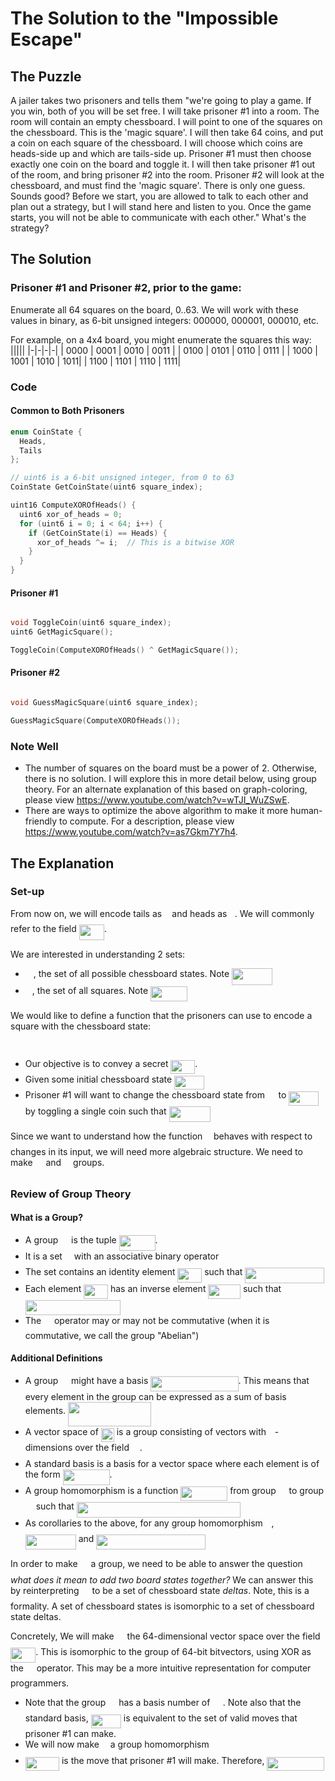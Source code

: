 # The Solution to the "Impossible Escape"

## The Puzzle

A jailer takes two prisoners and tells them "we're going to play a game. If you win, both of you will be set free. I will take prisoner #1 into a room. The room will contain an empty chessboard. I will point to one of the squares on the chessboard. This is the 'magic square'. I will then take 64 coins, and put a coin on each square of the chessboard. I will choose which coins are heads-side up and which are tails-side up. Prisoner #1 must then choose exactly one coin on the board and toggle it. I will then take prisoner #1 out of the room, and bring prisoner #2 into the room. Prisoner #2 will look at the chessboard, and must find the 'magic square'. There is only one guess. Sounds good? Before we start, you are allowed to talk to each other and plan out a strategy, but I will stand here and listen to you. Once the game starts, you will not be able to communicate with each other." What's the strategy?

## The Solution

### Prisoner #1 and Prisoner #2, prior to the game:
Enumerate all 64 squares on the board, 0..63. We will work with these values in binary, as 6-bit unsigned integers: 000000, 000001, 000010, etc.

For example, on a 4x4 board, you might enumerate the squares this way:
|||||
|-|-|-|-|
| 0000 | 0001 | 0010 | 0011 |
| 0100 | 0101 | 0110 | 0111 |
| 1000 | 1001 | 1010 | 1011|
| 1100 | 1101 | 1110 | 1111|

### Code

#### Common to Both Prisoners

```cpp
enum CoinState {
  Heads,
  Tails
};

// uint6 is a 6-bit unsigned integer, from 0 to 63
CoinState GetCoinState(uint6 square_index);

uint16 ComputeXOROfHeads() {
  uint6 xor_of_heads = 0;
  for (uint6 i = 0; i < 64; i++) {
    if (GetCoinState(i) == Heads) {
      xor_of_heads ^= i;  // This is a bitwise XOR
    }
  }
}

```

#### Prisoner #1

```cpp

void ToggleCoin(uint6 square_index);
uint6 GetMagicSquare();

ToggleCoin(ComputeXOROfHeads() ^ GetMagicSquare());
```

#### Prisoner #2

``` cpp

void GuessMagicSquare(uint6 square_index);

GuessMagicSquare(ComputeXOROfHeads());
```

### Note Well
- The number of squares on the board must be a power of 2. Otherwise, there is no solution. I will explore this in more detail below, using group theory. For an alternate explanation of this based on graph-coloring, please view https://www.youtube.com/watch?v=wTJI_WuZSwE. 
- There are ways to optimize the above algorithm to make it more human-friendly to compute.  For a description, please view https://www.youtube.com/watch?v=as7Gkm7Y7h4.

## The Explanation

### Set-up

From now on, we will encode tails as <img src="/tex/29632a9bf827ce0200454dd32fc3be82.svg?invert_in_darkmode&sanitize=true" align=middle width=8.219209349999991pt height=21.18721440000001pt/> and heads as <img src="/tex/034d0a6be0424bffe9a6e7ac9236c0f5.svg?invert_in_darkmode&sanitize=true" align=middle width=8.219209349999991pt height=21.18721440000001pt/>. We will commonly refer to the field <img src="/tex/842a3ba6459f9c7d0b7724742b431bc1.svg?invert_in_darkmode&sanitize=true" align=middle width=40.18272059999999pt height=24.65753399999998pt/>.

We are interested in understanding 2 sets:

- <img src="/tex/9b325b9e31e85137d1de765f43c0f8bc.svg?invert_in_darkmode&sanitize=true" align=middle width=12.92464304999999pt height=22.465723500000017pt/>, the set of all possible chessboard states. Note <img src="/tex/e9c240a6f50a76c838e20dccd38baa35.svg?invert_in_darkmode&sanitize=true" align=middle width=65.29901894999999pt height=26.76175259999998pt/>
- <img src="/tex/e257acd1ccbe7fcb654708f1a866bfe9.svg?invert_in_darkmode&sanitize=true" align=middle width=11.027402099999989pt height=22.465723500000017pt/>, the set of all squares. Note <img src="/tex/727d3c9e2b77bcd0cb11822adb5a15af.svg?invert_in_darkmode&sanitize=true" align=middle width=58.51588049999999pt height=24.65753399999998pt/>

We would like to define a function that the prisoners can use to encode a square with the chessboard state:

<p align="center"><img src="/tex/6beef70c90af8c131a8bc1d8e304254b.svg?invert_in_darkmode&sanitize=true" align=middle width=73.03847264999999pt height=14.611878599999999pt/></p>

- Our objective is to convey a secret <img src="/tex/2d8cca33f0ee74986943da285a93a659.svg?invert_in_darkmode&sanitize=true" align=middle width=38.82401819999999pt height=22.465723500000017pt/>.
- Given some initial chessboard state <img src="/tex/87a45f06900f2b8979d64cee76c9d52a.svg?invert_in_darkmode&sanitize=true" align=middle width=47.504046149999986pt height=22.465723500000017pt/>
- Prisoner #1 will want to change the chessboard state from <img src="/tex/18c0a8d8429a250dc2f045fa67126640.svg?invert_in_darkmode&sanitize=true" align=middle width=13.666351049999989pt height=14.15524440000002pt/> to <img src="/tex/4ff28fe9f85fb1920ff4608be08af94d.svg?invert_in_darkmode&sanitize=true" align=middle width=47.504046149999986pt height=22.465723500000017pt/> by toggling a single coin such that <img src="/tex/7e0b0f84da75b2556c33a223c49083e0.svg?invert_in_darkmode&sanitize=true" align=middle width=66.71422064999999pt height=24.65753399999998pt/>

Since we want to understand how the function <img src="/tex/190083ef7a1625fbc75f243cffb9c96d.svg?invert_in_darkmode&sanitize=true" align=middle width=9.81741584999999pt height=22.831056599999986pt/> behaves with respect to changes in its input, we will need more algebraic structure. We need to make <img src="/tex/9b325b9e31e85137d1de765f43c0f8bc.svg?invert_in_darkmode&sanitize=true" align=middle width=12.92464304999999pt height=22.465723500000017pt/>
and <img src="/tex/e257acd1ccbe7fcb654708f1a866bfe9.svg?invert_in_darkmode&sanitize=true" align=middle width=11.027402099999989pt height=22.465723500000017pt/> groups.

### Review of Group Theory

#### What is a Group?
- A group <img src="/tex/5201385589993766eea584cd3aa6fa13.svg?invert_in_darkmode&sanitize=true" align=middle width=12.92464304999999pt height=22.465723500000017pt/> is the tuple <img src="/tex/68c91478b407d56f3e1870f1c19cc33f.svg?invert_in_darkmode&sanitize=true" align=middle width=57.950908949999985pt height=24.65753399999998pt/>.
- It is a set <img src="/tex/e257acd1ccbe7fcb654708f1a866bfe9.svg?invert_in_darkmode&sanitize=true" align=middle width=11.027402099999989pt height=22.465723500000017pt/> with an associative binary operator <img src="/tex/df33724455416439909c33a7db76b2bc.svg?invert_in_darkmode&sanitize=true" align=middle width=12.785434199999989pt height=19.1781018pt/>
- The set contains an identity element <img src="/tex/24f21c4f924a49dc5f3d6cd7b1cb4e89.svg?invert_in_darkmode&sanitize=true" align=middle width=38.77267679999999pt height=22.465723500000017pt/> such that <img src="/tex/aaf0a08a12803df7f0daaa9dfd163c40.svg?invert_in_darkmode&sanitize=true" align=middle width=126.72878789999999pt height=24.65753399999998pt/>
- Each element <img src="/tex/2d8cca33f0ee74986943da285a93a659.svg?invert_in_darkmode&sanitize=true" align=middle width=38.82401819999999pt height=22.465723500000017pt/> has an inverse element <img src="/tex/a3d9b1b249a83ed17fc41dae0cd03536.svg?invert_in_darkmode&sanitize=true" align=middle width=51.60945239999998pt height=22.465723500000017pt/> such that <img src="/tex/2008f34f22edf1b9b379047a1067281b.svg?invert_in_darkmode&sanitize=true" align=middle width=152.29965464999998pt height=24.65753399999998pt/>
- The <img src="/tex/df33724455416439909c33a7db76b2bc.svg?invert_in_darkmode&sanitize=true" align=middle width=12.785434199999989pt height=19.1781018pt/> operator may or may not be commutative (when it is commutative, we call the group "Abelian")

#### Additional Definitions
- A group <img src="/tex/5201385589993766eea584cd3aa6fa13.svg?invert_in_darkmode&sanitize=true" align=middle width=12.92464304999999pt height=22.465723500000017pt/> might have a basis <img src="/tex/ed1f6d6ae453d46e49efd345103b65c4.svg?invert_in_darkmode&sanitize=true" align=middle width=140.34599864999998pt height=24.65753399999998pt/>. This means that every element in the group can be expressed as a sum of basis elements. <img src="/tex/713964dde91370aa1f010c8c0608663e.svg?invert_in_darkmode&sanitize=true" align=middle width=132.8146908pt height=38.79006780000001pt/>
- A vector space of <img src="/tex/e293fa0f67d04b8f8108558c7ce4bde1.svg?invert_in_darkmode&sanitize=true" align=middle width=20.979946349999988pt height=22.465723500000017pt/> is a group consisting of vectors with <img src="/tex/55a049b8f161ae7cfeb0197d75aff967.svg?invert_in_darkmode&sanitize=true" align=middle width=9.86687624999999pt height=14.15524440000002pt/>-dimensions over the field <img src="/tex/b8bc815b5e9d5177af01fd4d3d3c2f10.svg?invert_in_darkmode&sanitize=true" align=middle width=12.85392569999999pt height=22.465723500000017pt/>.
- A standard basis is a basis for a vector space where each element is of the form <img src="/tex/05dcfe19f7f42639ba9453919b24a1fc.svg?invert_in_darkmode&sanitize=true" align=middle width=74.88580439999998pt height=24.65753399999998pt/>.
- A group homomorphism is a function <img src="/tex/396ebc256c33dd601356a3467916d899.svg?invert_in_darkmode&sanitize=true" align=middle width=74.8650012pt height=22.831056599999986pt/> from group <img src="/tex/b8bc815b5e9d5177af01fd4d3d3c2f10.svg?invert_in_darkmode&sanitize=true" align=middle width=12.85392569999999pt height=22.465723500000017pt/> to group <img src="/tex/5201385589993766eea584cd3aa6fa13.svg?invert_in_darkmode&sanitize=true" align=middle width=12.92464304999999pt height=22.465723500000017pt/> such that <img src="/tex/d950d7b02a2f25ea645c7c24efe47352.svg?invert_in_darkmode&sanitize=true" align=middle width=262.20676184999996pt height=24.65753399999998pt/>
- As corollaries to the above, for any group homomorphism <img src="/tex/190083ef7a1625fbc75f243cffb9c96d.svg?invert_in_darkmode&sanitize=true" align=middle width=9.81741584999999pt height=22.831056599999986pt/>, <img src="/tex/2c43d9f3a62f8128b9c6bb7789635316.svg?invert_in_darkmode&sanitize=true" align=middle width=80.9913819pt height=24.65753399999998pt/> and <img src="/tex/faa823518be0f4239e3e5f61d62b7255.svg?invert_in_darkmode&sanitize=true" align=middle width=174.53758079999997pt height=24.65753399999998pt/>

In order to make <img src="/tex/9b325b9e31e85137d1de765f43c0f8bc.svg?invert_in_darkmode&sanitize=true" align=middle width=12.92464304999999pt height=22.465723500000017pt/> a group, we need to be able to answer the question *what does it mean to add two board states together?* We can answer this by reinterpreting <img src="/tex/9b325b9e31e85137d1de765f43c0f8bc.svg?invert_in_darkmode&sanitize=true" align=middle width=12.92464304999999pt height=22.465723500000017pt/> to be a set of chessboard state *deltas*. Note, this is a formality. A set of chessboard states is isomorphic to a set of chessboard state deltas. 

Concretely, We will make <img src="/tex/9b325b9e31e85137d1de765f43c0f8bc.svg?invert_in_darkmode&sanitize=true" align=middle width=12.92464304999999pt height=22.465723500000017pt/> the 64-dimensional vector space over the field <img src="/tex/842a3ba6459f9c7d0b7724742b431bc1.svg?invert_in_darkmode&sanitize=true" align=middle width=40.18272059999999pt height=24.65753399999998pt/>. This is isomorphic to the group of 64-bit bitvectors, using XOR as the <img src="/tex/df33724455416439909c33a7db76b2bc.svg?invert_in_darkmode&sanitize=true" align=middle width=12.785434199999989pt height=19.1781018pt/> operator. This may be a more intuitive representation for computer programmers.

- Note that the group <img src="/tex/9b325b9e31e85137d1de765f43c0f8bc.svg?invert_in_darkmode&sanitize=true" align=middle width=12.92464304999999pt height=22.465723500000017pt/> has a basis number of <img src="/tex/ec90b4fe342a37de851db6db2b08d4f4.svg?invert_in_darkmode&sanitize=true" align=middle width=16.438418699999993pt height=21.18721440000001pt/>. Note also that the standard basis, <img src="/tex/e501c3fbaf8b825ac927568e9ecd1beb.svg?invert_in_darkmode&sanitize=true" align=middle width=48.13567769999999pt height=22.465723500000017pt/> is equivalent to the set of valid moves that prisoner #1 can make.
- We will now make <img src="/tex/190083ef7a1625fbc75f243cffb9c96d.svg?invert_in_darkmode&sanitize=true" align=middle width=9.81741584999999pt height=22.831056599999986pt/> a group homomorphism
- <img src="/tex/163af9574bd73b91a67e73d0a25c7ad6.svg?invert_in_darkmode&sanitize=true" align=middle width=54.19702364999999pt height=22.465723500000017pt/> is the move that prisoner #1 will make. Therefore, <img src="/tex/06e008cdad753b62dc068ef78d610d13.svg?invert_in_darkmode&sanitize=true" align=middle width=91.79782589999999pt height=22.465723500000017pt/>

